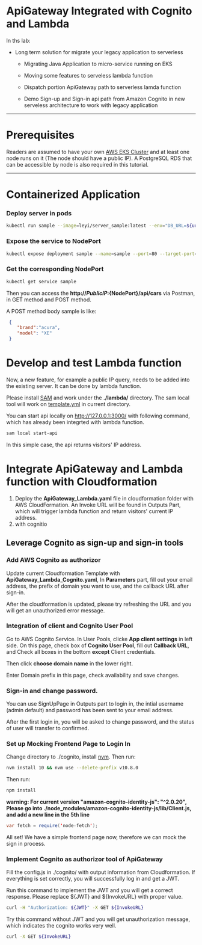 ApiGateway Integrated with Cognito and Lambda
====================

In ths lab:


* Long term solution for migrate your legacy application to serverless

	* Migrating Java Application to micro-service running on EKS

	* Moving some features to serveless lambda function

	* Dispatch portion ApiGateway path to serverless lamda function

	* Demo Sign-up and Sign-in api path from Amazon Cognito in new serveless architecture to work with legacy application

- - -

Prerequisites
====================

Readers are assumed to have your own [AWS EKS Cluster](https://docs.aws.amazon.com/eks/latest/userguide/getting-started.html) and at least one node runs on it (The node should have a public IP). A PostgreSQL RDS that can be accessible by node is also required in this tutorial.
- - -

# Containerized Application

### Deploy server in pods

```bash
kubectl run sample --image=leyi/server_sample:latest --env="DB_URL=${url}:${port}/${db_name}" --env="DB_USERNAME=${username}" --env="DB_PASSWORD=${password}"
```

### Expose the service to NodePort

```bash
kubectl expose deployment sample --name=sample --port=80 --target-port=8080 --type=NodePort
```

### Get the corresponding NodePort
```bash
kubectl get service sample
```
Then you can access the **http://${PublicIP}:${NodePort}/api/cars** via Postman, in GET method and POST method.

A POST method body sample is like:

```json
 {
 	"brand":"acura",
 	"model": "XE"
 }
```
# Develop and test Lambda function

Now, a new feature, for example a public IP query, needs to be added into the existing server. It can be done by lambda function.

Please install [SAM](https://github.com/awslabs/aws-sam-cli) and work under the **./lambda/** directory. The sam local tool will work on [template.yml](https://raw.githubusercontent.com/overtureLLC/AWS_Lab_ApiGateway_Cognito_Lambda/master/lambda/template.yaml) in current directory.

You can start api locally on http://127.0.0.1:3000/ with following command, which has already been integrted with lambda function.
```bash
sam local start-api
```
In this simple case, the api returns visitors' IP address.

# Integrate ApiGateway and Lambda function with Cloudformation

1. Deploy the **ApiGateway_Lambda.yaml** file in cloudformation folder with AWS CloudFormation. An Invoke URL will be found in Outputs Part, which will trigger lambda function and return visitors' current IP address.
2. with cognitio

## Leverage Cognito as sign-up and sign-in tools

### Add AWS Cognito as authorizor

Update current Cloudformation Template with **ApiGateway_Lambda_Cognito.yaml**, In **Parameters** part, fill out your email address, the prefix of domain you want to use, and the callback URL after sign-in.

After the cloudformation is updated, please try refreshing the URL and you will get an unauthorized error message.

### Integration of client and Cognito User Pool

Go to AWS Cognito Service. In User Pools, clicke **App client settings** in left side. On this page, check box of **Cognito User Pool**, fill out **Callback URL**, and Check all boxes in the bottom **except** Client credentials.

Then click **choose domain name** in the lower right.

Enter Domain prefix in this page, check availability and save changes.

### Sign-in and change password.

You can use SignUpPage in Outputs part to login in, the intial username (admin default) and password has been sent to your email address.

After the first login in, you will be asked to change password, and the status of user will transfer to confirmed.

### Set up Mocking Frontend Page to Login In

Change directory to ./cognito, install [nvm](https://github.com/creationix/nvm). Then run:

```bash
nvm install 10 && nvm use --delete-prefix v10.8.0
```

Then run:
```bash
npm install
```

**warning: For current version "amazon-cognito-identity-js": "^2.0.20", Please go into ./node_modules/amazon-cognito-identity-js/lib/Client.js, and add a new line in the 5th line**

```java
var fetch = require('node-fetch');
```

All set! We have a simple frontend page now, therefore we can mock the sign in process.

### Implement Cognito as authorizor tool of ApiGateway

Fill the config.js in ./cognito/ with output information from Cloudformation. If everything is set correctly, you will successfully log in and get a JWT.

Run this command to implement the JWT and you will get a correct response. Please replace ${JWT} and ${InvokeURL} with proper value.
```bash
curl -H "Authorization: ${JWT}" -X GET ${InvokeURL}
```

Try this command without JWT and you will get unauthorization message, which indicates the cognito works very well.
```bash
curl -X GET ${InvokeURL}
```